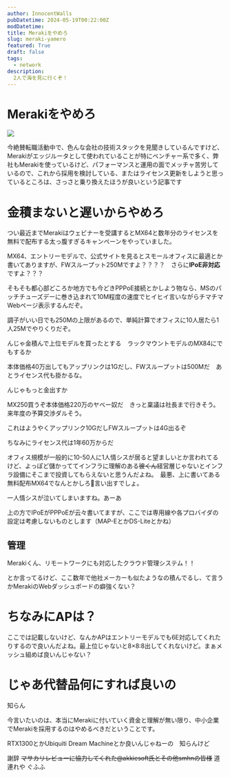 ```yaml
---
author: InnocentWalls
pubDatetime: 2024-05-19T00:22:00Z
modDatetime: 
title: Merakiをやめろ
slug: meraki-yamero
featured: True
draft: false
tags:
  - network
description:
  2人で海を見に行くぞ！
---
```


# Merakiをやめろ

<img src="https://image.weight100kg.dev/Untitled.webp">


今絶賛転職活動中で、色んな会社の技術スタックを見聞きしているんですけど、Merakiがエッジルータとして使われていることが特にベンチャー系で多く、弊社もMerakiを使っているけど、パフォーマンスと運用の面でメッチャ苦労しているので、これから採用を検討している、またはライセンス更新をしようと思っているところは、さっさと乗り換えたほうが良いという記事です

# 金積まないと遅いからやめろ

つい最近までMerakiはウェビナーを受講するとMX64と数年分のライセンスを無料で配布する太っ腹すぎるキャンペーンをやっていました。

MX64、エントリーモデルで、公式サイトを見るとスモールオフィスに最適とか書いてありますが、FWスループット250Mですよ？？？？　さらに**IPoE非対応**ですよ？？？

そもそも都心部どころか地方でも今どきPPPoE接続とかしよう物なら、MSのパッチチューズデーに巻き込まれて10M程度の速度でヒイヒイ言いながらチマチマWebページ表示するんだぞ。

調子がいい日でも250Mの上限があるので、単純計算でオフィスに10人居たら1人25Mでやりくりだぞ。

んじゃ金積んで上位モデルを買ったとする　ラックマウントモデルのMX84にでもするか

本体価格40万出してもアップリンクは1Gだし、FWスループットは500Mだ　あとライセンス代も掛かるな。

んじゃもっと金出すか

MX250買うぞ本体価格220万のヤベー奴だ　きっと稟議は社長まで行きそう。　来年度の予算交渉ダルそう。

これはようやくアップリンク10GだしFWスループットは4G出るぞ

ちなみにライセンス代は1年60万からだ

オフィス規模が一般的に10-50人に1人情シスが居ると望ましいとか言われてるけど、よっぽど儲かっててインフラに理解のある~~彼くん~~経営層じゃないとインフラ設備にそこまで投資してもらえないと思うんだよね。　最悪、上に書いてある無料配布MX64でなんとかしろ💢言い出すでしょ。

一人情シスが泣いてしまいますね。あーあ

上の方でIPoEがPPPoEが云々書いてますが、ここでは専用線や各プロバイダの設定は考慮しないものとします（MAP-EとかDS-Liteとかね）

## 管理

Merakiくん、リモートワークにも対応したクラウド管理システム！！

とか言ってるけど、ここ数年で他社メーカーも似たようなの積んでるし、て言うかMerakiのWebダッシュボードの癖強くない？

# ちなみにAPは？

ここでは記載しないけど、なんかAPはエントリーモデルでも6E対応してくれたりするので良いんだよね。最上位じゃないと8×8:8出してくれないけど。まぁメッシュ組めば良いんじゃない？

# じゃあ代替品何にすれば良いの

知らん

今言いたいのは、本当にMerakiに付いていく資金と理解が無い限り、中小企業でMerakiを採用するのはやめるべきだということです。

RTX1300とかUbiquiti Dream Machineとか良いんじゃねーの　知らんけど

謝辞
~~マサカリレビューに協力してくれた@akkiesoft氏とその他smhnの皆様~~
道連れや ぐふふ